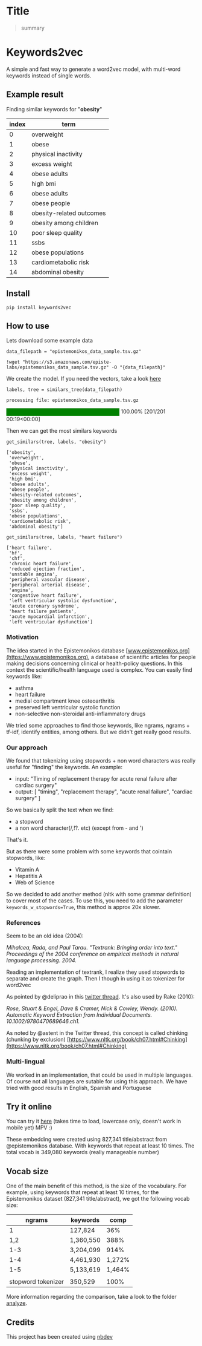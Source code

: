 # Title
> summary


# Keywords2vec

A simple and fast way to generate a word2vec model, with multi-word keywords instead of single words.


## Example result

Finding similar keywords for "__obesity__"

| index | term                        |
|-------|-----------------------------|
| 0     | overweight                  |
| 1     | obese                       |
| 2     | physical inactivity         |
| 3     | excess weight               |
| 4     | obese adults                |
| 5     | high bmi                    |
| 6     | obese adults                |
| 7     | obese people                |
| 8     | obesity-related outcomes    |
| 9     | obesity among children      |
| 10    | poor sleep quality          |
| 11    | ssbs                        |
| 12    | obese populations           |
| 13    | cardiometabolic risk        |
| 14    | abdominal obesity           |


## Install

`pip install keywords2vec`

## How to use

Lets download some example data

```
data_filepath = "epistemonikos_data_sample.tsv.gz"

!wget "https://s3.amazonaws.com/episte-labs/epistemonikos_data_sample.tsv.gz" -O "{data_filepath}"
```

We create the model. If you need the vectors, take a look [here](30_main.ipynb)

```
labels, tree = similars_tree(data_filepath)
```

    processing file: epistemonikos_data_sample.tsv.gz




<div>
    <style>
        /* Turns off some styling */
        progress {
            /* gets rid of default border in Firefox and Opera. */
            border: none;
            /* Needs to be in here for Safari polyfill so background images work as expected. */
            background-size: auto;
        }
        .progress-bar-interrupted, .progress-bar-interrupted::-webkit-progress-bar {
            background: #F44336;
        }
    </style>
  <progress value='201' class='' max='201', style='width:300px; height:20px; vertical-align: middle;'></progress>
  100.00% [201/201 00:19<00:00]
</div>



Then we can get the most similars keywords

```
get_similars(tree, labels, "obesity")
```




    ['obesity',
     'overweight',
     'obese',
     'physical inactivity',
     'excess weight',
     'high bmi',
     'obese adults',
     'obese people',
     'obesity-related outcomes',
     'obesity among children',
     'poor sleep quality',
     'ssbs',
     'obese populations',
     'cardiometabolic risk',
     'abdominal obesity']



```
get_similars(tree, labels, "heart failure")
```




    ['heart failure',
     'hf',
     'chf',
     'chronic heart failure',
     'reduced ejection fraction',
     'unstable angina',
     'peripheral vascular disease',
     'peripheral arterial disease',
     'angina',
     'congestive heart failure',
     'left ventricular systolic dysfunction',
     'acute coronary syndrome',
     'heart failure patients',
     'acute myocardial infarction',
     'left ventricular dysfunction']



### Motivation

The idea started in the Epistemonikos database [www.epistemonikos.org](https://www.epistemonikos.org), a database of scientific articles for people making decisions concerning clinical or health-policy questions. In this context the scientific/health language used is complex. You can easily find keywords like:

 * asthma
 * heart failure
 * medial compartment knee osteoarthritis
 * preserved left ventricular systolic function
 * non-selective non-steroidal anti-inflammatory drugs
 
We tried some approaches to find those keywords, like ngrams, ngrams + tf-idf, identify entities, among others. But we didn't get really good results.


### Our approach

We found that tokenizing using stopwords + non word characters was really useful for "finding" the keywords. An example:

* input: "Timing of replacement therapy for acute renal failure after cardiac surgery"
* output: [
	"timing",
	"replacement therapy",
	"acute renal failure",
	"cardiac surgery"
]

So we basically split the text when we find:
 * a stopword
 * a non word character(/,!?. etc) (except from - and ')

That's it.

But as there were some problem with some keywords that cointain stopwords, like:
 * Vitamin A
 * Hepatitis A
 * Web of Science

So we decided to add another method (nltk with some grammar definition) to cover most of the cases. To use this, you need to add the parameter `keywords_w_stopwords=True`, this method is approx 20x slower.

### References

Seem to be an old idea (2004):

*Mihalcea, Rada, and Paul Tarau. "Textrank: Bringing order into text." Proceedings of the 2004 conference on empirical methods in natural language processing. 2004.*

Reading an implementation of textrank, I realize they used stopwords to separate and create the graph. Then I though in using it as tokenizer for word2vec

As pointed by @deliprao in this [twitter thread](https://twitter.com/jeremyphoward/status/1094025901371621376). It's also used by Rake (2010):

*Rose, Stuart & Engel, Dave & Cramer, Nick & Cowley, Wendy. (2010). Automatic Keyword Extraction from Individual Documents. 10.1002/9780470689646.ch1.*

As noted by @astent in the Twitter thread, this concept is called chinking (chunking by exclusion)
[https://www.nltk.org/book/ch07.html#Chinking](https://www.nltk.org/book/ch07.html#Chinking)


### Multi-lingual
We worked in an implementation, that could be used in multiple languages. Of course not all languages are sutable for using this approach. We have tried with good results in English, Spanish and Portuguese


## Try it online

You can try it [here](http://54.196.169.11/episte/) (takes time to load, lowercase only, doesn't work in mobile yet) MPV :)

These embedding were created using 827,341 title/abstract from @epistemonikos database.
With keywords that repeat at least 10 times. The total vocab is 349,080 keywords (really manageable number)

## Vocab size

One of the main benefit of this method, is the size of the vocabulary. 
For example, using keywords that repeat at least 10 times, for the Epistemonikos dataset (827,341 title/abstract), we got the following vocab size:

| ngrams             | keywords  | comp    |
|--------------------|-----------|---------|
| 1                  | 127,824   | 36%     |
| 1,2                | 1,360,550 | 388%    |
| 1-3                | 3,204,099 | 914%    |
| 1-4                | 4,461,930 | 1,272%  |
| 1-5                | 5,133,619 | 1,464%  |
|                    |           |         |
| stopword tokenizer | 350,529   | 100%    |

More information regarding the comparison, take a look to the folder [analyze](analyze).


## Credits

This project has been created using [nbdev](https://github.com/fastai/nbdev)
